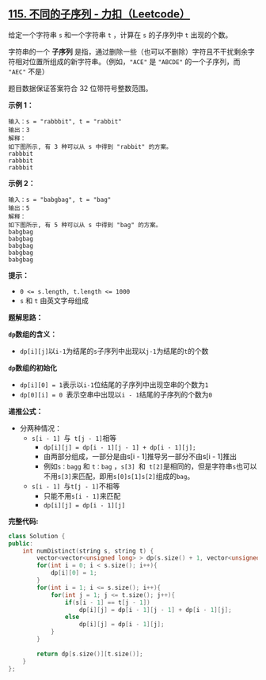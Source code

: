 ## [115. 不同的子序列 - 力扣（Leetcode）](https://leetcode.cn/problems/distinct-subsequences/description/)

给定一个字符串 `s` 和一个字符串 `t` ，计算在 `s` 的子序列中 `t` 出现的个数。

字符串的一个 **子序列** 是指，通过删除一些（也可以不删除）字符且不干扰剩余字符相对位置所组成的新字符串。（例如，`"ACE"` 是 `"ABCDE"` 的一个子序列，而 `"AEC"` 不是）

题目数据保证答案符合 32 位带符号整数范围。

**示例 1：**

```
输入：s = "rabbbit", t = "rabbit"
输出：3
解释：
如下图所示, 有 3 种可以从 s 中得到 "rabbit" 的方案。
rabbbit
rabbbit
rabbbit
```

**示例 2：**

```
输入：s = "babgbag", t = "bag"
输出：5
解释：
如下图所示, 有 5 种可以从 s 中得到 "bag" 的方案。 
babgbag
babgbag
babgbag
babgbag
babgbag
```

**提示：**

- `0 <= s.length, t.length <= 1000`
- `s` 和 `t` 由英文字母组成

**题解思路：**

**`dp`数组的含义：**

- `dp[i][j]`以`i-1`为结尾的`s`子序列中出现以`j-1`为结尾的`t`的个数

**`dp`数组的初始化**

- `dp[i][0] = 1`表示以`i-1`位结尾的子序列中出现空串的个数为`1`
- `dp[0][i] = 0 `表示空串中出现以`i - 1`结尾的子序列的个数为`0` 

**递推公式：**

- 分两种情况：
  - `s[i - 1] `与` t[j - 1]`相等
    - `dp[i][j] = dp[i - 1][j - 1] + dp[i - 1][j];`
    - 由两部分组成，一部分是由s[i - 1]推导另一部分不由s[i - 1]推出
    - 例如`s：bagg` 和 `t：bag` ，`s[3] `和` t[2]`是相同的，但是字符串`s`也可以不用`s[3]`来匹配，即用`s[0]s[1]s[2]`组成的`bag`。
  - `s[i - 1] `与` t[j - 1] `不相等
    - 只能不用`s[i - 1]`来匹配
    - `dp[i][j] = dp[i - 1][j]`

**完整代码:**

```c++
class Solution {
public:
    int numDistinct(string s, string t) {
        vector<vector<unsigned long> > dp(s.size() + 1, vector<unsigned long>(t.size() + 1, 0));
        for(int i = 0; i < s.size(); i++){
            dp[i][0] = 1;
        }
        for(int i = 1; i <= s.size(); i++){
            for(int j = 1; j <= t.size(); j++){
                if(s[i - 1] == t[j - 1])
                    dp[i][j] = dp[i - 1][j - 1] + dp[i - 1][j];
                else 
                    dp[i][j] = dp[i - 1][j];
            }
        }
    
        return dp[s.size()][t.size()];
    }
};
```

